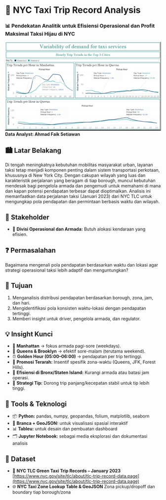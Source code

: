 # 🚕 **NYC Taxi Trip Record Analysis**

### 📊 **Pendekatan Analitik untuk Efisiensi Operasional dan Profit Maksimal Taksi Hijau di NYC**
![dashboard](./nyc_tlc.gif)
**Data Analyst: Ahmad Faik Setiawan**

## 🏙️ Latar Belakang

Di tengah meningkatnya kebutuhan mobilitas masyarakat urban, layanan taksi tetap menjadi komponen penting dalam sistem transportasi perkotaan, khususnya di New York City. Dengan cakupan wilayah yang luas dan karakteristik perjalanan yang beragam di tiap borough, muncul kebutuhan mendesak bagi pengelola armada dan pengemudi untuk memahami di mana dan kapan potensi pendapatan terbesar dapat dioptimalkan.
Analisis ini memanfaatkan data perjalanan taksi (Januari 2023) dari NYC TLC untuk mengungkap pola pendapatan dan permintaan berbasis waktu dan wilayah.

## 🎯 Stakeholder

- 🧭 **Divisi Operasional dan Armada:** Butuh alokasi kendaraan yang efisien.

## ❓ Permasalahan

Bagaimana mengenali pola pendapatan berdasarkan waktu dan lokasi agar strategi operasional taksi lebih adaptif dan menguntungkan?

## 🎯 Tujuan

1. Menganalisis distribusi pendapatan berdasarkan borough, zona, jam, dan hari.
2. Mengidentifikasi pola konsisten waktu-lokasi dengan pendapatan tertinggi.
3. Memberi insight untuk driver, pengelola armada, dan regulator.

## 💡 Insight Kunci

- 🏢 **Manhattan** → fokus armada pagi-sore (weekdays).
- 🌆 **Queens & Brooklyn** → efektif sore-malam (terutama weekend).
- ⏰ **Golden Hour (05:00–06:00)** → pendapatan per trip tertinggi.
- 🎯 **Promosi Terarah:** Insentif spesifik zona-waktu (Queens, JFK, Forest Hills).
- 🧩 **Efisiensi di Bronx/Staten Island:** Kurangi armada atau batasi jam operasi.
- 💸 **Strategi Tip:** Dorong trip panjang/kecepatan stabil untuk tip lebih tinggi.

## 🧰 Tools & Teknologi

- 📦 **Python:** pandas, numpy, geopandas, folium, matplotlib, seaborn
- 📍 **Branca + GeoJSON:** untuk visualisasi spasial interaktif
- 📊 **Tableu:** untuk desain dan pembuatan dashboard
- 🗂️ **Jupyter Notebook:** sebagai media eksplorasi dan dokumentasi analisis

## 📂 Dataset

- 🚖 **NYC TLC Green Taxi Trip Records – January 2023**
  [https://www.nyc.gov/site/tlc/about/tlc-trip-record-data.page](https://www.nyc.gov/site/tlc/about/tlc-trip-record-data.page)
- 🌐 **NYC Taxi Zone Lookup Table & GeoJSON**
  Zona pickup/dropoff dan boundary tiap borough/zona

